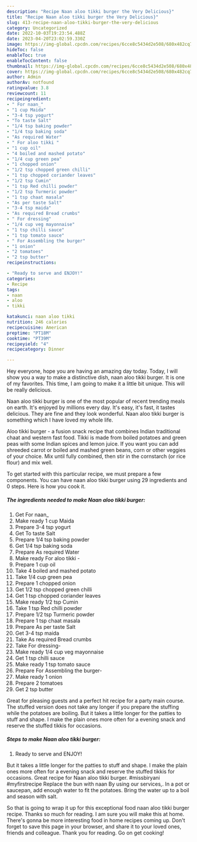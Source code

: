 ```yaml
---
description: "Recipe Naan aloo tikki burger the Very Delicious}"
title: "Recipe Naan aloo tikki burger the Very Delicious}"
slug: 413-recipe-naan-aloo-tikki-burger-the-very-delicious
category: Uncategorized
date: 2022-10-03T19:23:54.488Z
date: 2023-04-20T23:02:59.330Z
image: https://img-global.cpcdn.com/recipes/6cce8c5434d2e508/680x482cq70/naan-aloo-tikki-burger-recipe-main-photo.jpg
hideToc: false
enableToc: true
enableTocContent: false
thumbnail: https://img-global.cpcdn.com/recipes/6cce8c5434d2e508/680x482cq70/naan-aloo-tikki-burger-recipe-main-photo.jpg
cover: https://img-global.cpcdn.com/recipes/6cce8c5434d2e508/680x482cq70/naan-aloo-tikki-burger-recipe-main-photo.jpg
author: Admin
authorAv: notfound
ratingvalue: 3.8
reviewcount: 11
recipeingredient:
- " For naan_"
- "1 cup Maida"
- "3-4 tsp yogurt"
- "To taste Salt"
- "1/4 tsp baking powder"
- "1/4 tsp baking soda"
- "As required Water"
- " For aloo tikki "
- "1 cup oil"
- "4 boiled and mashed potato"
- "1/4 cup green pea"
- "1 chopped onion"
- "1/2 tsp chopped green chilli"
- "1 tsp chopped coriander leaves"
- "1/2 tsp Cumin"
- "1 tsp Red chilli powder"
- "1/2 tsp Turmeric powder"
- "1 tsp chaat masala"
- "As per taste Salt"
- "3-4 tsp maida"
- "As required Bread crumbs"
- " For dressing"
- "1/4 cup veg mayonnaise"
- "1 tsp chilli sauce"
- "1 tsp tomato sauce"
- " For Assembling the burger"
- "1 onion"
- "2 tomatoes"
- "2 tsp butter"
recipeinstructions:

- "Ready to serve and ENJOY!"
categories:
- Recipe
tags:
- naan
- aloo
- tikki

katakunci: naan aloo tikki 
nutrition: 246 calories
recipecuisine: American
preptime: "PT18M"
cooktime: "PT39M"
recipeyield: "4"
recipecategory: Dinner

---
```



Hey everyone, hope you are having an amazing day today. Today, I will show you a way to make a distinctive dish, naan aloo tikki burger. It is one of my favorites. This time, I am going to make it a little bit unique. This will be really delicious.

Naan aloo tikki burger is one of the most popular of recent trending meals on earth. It's enjoyed by millions every day. It's easy, it's fast, it tastes delicious. They are fine and they look wonderful. Naan aloo tikki burger is something which I have loved my whole life.

Aloo tikki burger - a fusion snack recipe that combines Indian traditional chaat and western fast food. Tikki is made from boiled potatoes and green peas with some Indian spices and lemon juice. If you want you can add shreeded carrot or boiled and mashed green beans, corn or other veggies of your choice. Mix until fully combined, then stir in the cornstarch (or rice flour) and mix well.


To get started with this particular recipe, we must prepare a few components. You can have naan aloo tikki burger using 29 ingredients and 0 steps. Here is how you cook it.

<!--inarticleads1-->

##### The ingredients needed to make Naan aloo tikki burger:

1. Get  For naan_
1. Make ready 1 cup Maida
1. Prepare 3-4 tsp yogurt
1. Get To taste Salt
1. Prepare 1/4 tsp baking powder
1. Get 1/4 tsp baking soda
1. Prepare As required Water
1. Make ready  For aloo tikki -
1. Prepare 1 cup oil
1. Take 4 boiled and mashed potato
1. Take 1/4 cup green pea
1. Prepare 1 chopped onion
1. Get 1/2 tsp chopped green chilli
1. Get 1 tsp chopped coriander leaves
1. Make ready 1/2 tsp Cumin
1. Take 1 tsp Red chilli powder
1. Prepare 1/2 tsp Turmeric powder
1. Prepare 1 tsp chaat masala
1. Prepare As per taste Salt
1. Get 3-4 tsp maida
1. Take As required Bread crumbs
1. Take  For dressing-
1. Make ready 1/4 cup veg mayonnaise
1. Get 1 tsp chilli sauce
1. Make ready 1 tsp tomato sauce
1. Prepare  For Assembling the burger-
1. Make ready 1 onion
1. Prepare 2 tomatoes
1. Get 2 tsp butter


Great for pleasing guests and a perfect hit recipe for a party main course. The stuffed version does not take any longer if you prepare the stuffing while the potatoes are boiling. But it takes a little longer for the patties to stuff and shape. I make the plain ones more often for a evening snack and reserve the stuffed tikkis for occasions. 

<!--inarticleads2-->

##### Steps to make Naan aloo tikki burger:


1. Ready to serve and ENJOY!

But it takes a little longer for the patties to stuff and shape. I make the plain ones more often for a evening snack and reserve the stuffed tikkis for occasions. Great recipe for Naan aloo tikki burger. #missbiryani #myfirstrecipe Replace the bun with naan By using our services,. In a pot or saucepan, add enough water to fit the potatoes. Bring the water up to a boil and season with salt. 

So that is going to wrap it up for this exceptional food naan aloo tikki burger recipe. Thanks so much for reading. I am sure you will make this at home. There's gonna be more interesting food in home recipes coming up. Don't forget to save this page in your browser, and share it to your loved ones, friends and colleague. Thank you for reading. Go on get cooking!
